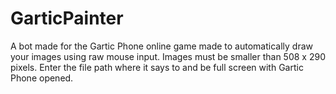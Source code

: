 # GarticPainter
A bot made for the Gartic Phone online game made to automatically draw your images using raw mouse input. Images must be smaller than 508 x 290 pixels.
Enter the file path where it says to and be full screen with Gartic Phone opened.

